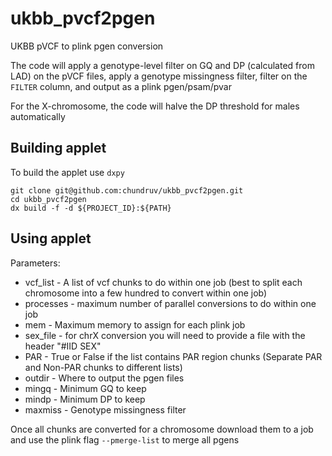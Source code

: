 # ukbb_pvcf2pgen
UKBB pVCF to plink pgen conversion

The code will apply a genotype-level filter on GQ and DP (calculated from LAD) on the pVCF files, apply a genotype missingness filter, filter on the `FILTER` column, and output as a plink pgen/psam/pvar

For the X-chromosome, the code will halve the DP threshold for males automatically

## Building applet

To build the applet use `dxpy`

```
git clone git@github.com:chundruv/ukbb_pvcf2pgen.git
cd ukbb_pvcf2pgen
dx build -f -d ${PROJECT_ID}:${PATH}
```

## Using applet

Parameters:
 - vcf_list - A list of vcf chunks to do within one job (best to split each chromosome into a few hundred to convert within one job)
 - processes - maximum number of parallel conversions to do within one job
 - mem - Maximum memory to assign for each plink job
 - sex_file - for chrX conversion you will need to provide a file with the header "#IID SEX"
 - PAR - True or False if the list contains PAR region chunks (Separate PAR and Non-PAR chunks to different lists)
 - outdir - Where to output the pgen files
 - mingq - Minimum GQ to keep
 - mindp - Minimum DP to keep
 - maxmiss - Genotype missingness filter

Once all chunks are converted for a chromosome download them to a job and use the plink flag `--pmerge-list` to merge all pgens
